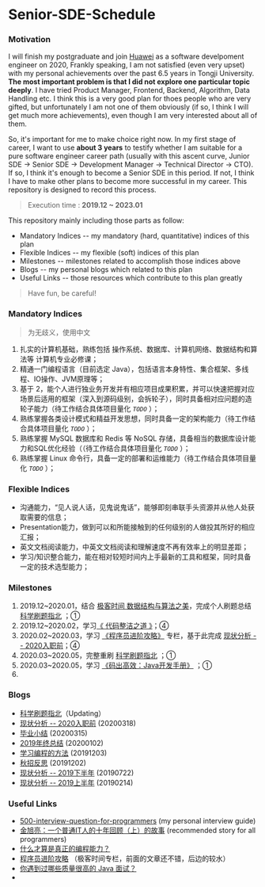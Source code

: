 # Senior-SDE-Schedule

### Motivation

I will finish my postgraduate and join [Huawei](https://www.huawei.com/cn/) as a software develpoment engineer on 2020, Frankly speaking, I am not satisfied (even very upset) with my personal achievements over the past 6.5 years in Tongji University. **The most important problem is that I did not explore one particular topic deeply**. I have tried Product Manager, Frontend, Backend, Algorithm, Data Handling etc. I think this is a very good plan for thoes people who are very gifted, but unfortunately I am not one of them obviously (if so, I think I will get much more achievements), even though I am very interested about all of them.

So, it's important for me to make choice right now. In my first stage of career, I want to use **about 3 years** to testify whether I am suitable for a pure software engineer career path (usually with this ascent curve, Junior SDE -> Senior SDE -> Development Manager -> Technical Director -> CTO). If so, I think it's enough to become a Senior SDE in this period. If not, I think I have to make other plans to become more successful in my career. This repository is designed to record this process.

> Execution time : **2019.12 ~ 2023.01**

This repository mainly including those parts as follow:

* Mandatory Indices -- my mandatory (hard, quantitative) indices of this plan
* Flexible Indices -- my flexible (soft) indices of this plan 
* Milestones -- milestones related to accomplish those indices above
* Blogs -- my personal blogs which related to this plan
* Useful Links -- those resources which contribute to this plan greatly

> Have fun, be careful!

### Mandatory Indices

> 为无歧义，使用中文

1. 扎实的计算机基础，熟练包括 操作系统、数据库、计算机网络、数据结构和算法等 计算机专业必修课；
2. 精通一门编程语言（目前选定 Java），包括语言本身特性、集合框架、多线程、IO操作、JVM原理等；
3. 基于 2，能个人进行独业务开发并有相应项目成果积累，并可以快速把握对应场景后适用的框架（深入到源码级别，会拆轮子），同时具备相对应问题的造轮子能力（待工作结合具体项目量化 *`TODO`* ）；
4. 熟练掌握各类设计模式和精益开发思想，同时具备一定的架构能力（待工作结合具体项目量化 *`TODO`* ）；
5. 熟练掌握 MySQL 数据库和 Redis 等 NoSQL 存储，具备相当的数据库设计能力和SQL优化经验（（待工作结合具体项目量化 *`TODO`* ）；
6. 熟练掌握 Linux 命令行，具备一定的部署和运维能力（待工作结合具体项目量化 *`TODO`* ）；

### Flexible Indices

* 沟通能力，“见人说人话，见鬼说鬼话”，能够即刻串联手头资源并从他人处获取需要的信息；
* Presentation能力，做到可以和所能接触到的任何级别的人做投其所好的相应汇报；
* 英文文档阅读能力，中英文文档阅读和理解速度不再有效率上的明显差距；
* 学习/知识整合能力，能在相对较短时间内上手最新的工具和框架，同时具备一定的技术选型能力；

### Milestones

1. 2019.12~2020.01，结合 [极客时间 数据结构与算法之美](https://time.geekbang.org/column/intro/126)，完成个人刷题总结 [科学刷题指北](./blogs/科学刷题指北.md) ；①
2. 2019.12~2020.02，学习[《 代码整洁之道 》](https://book.douban.com/subject/4199741/)；④
3. 2020.02~2020.03，学习 [《程序员进阶攻略》](https://time.geekbang.org/column/intro/111) 专栏，基于此完成 [现状分析 -- 2020入职前](./blogs/现状分析-2020入职前.md)；④
4. 2020.03~2020.05，完整重刷 [科学刷题指北](./blogs/科学刷题指北.md) ；①
5. 2020.03~2020.05，学习  [《码出高效：Java开发手册》](https://book.douban.com/subject/30333948/) ；①
6. 

### Blogs

* [科学刷题指北](./blogs/科学刷题指北.md)（Updating）
* [现状分析 -- 2020入职前](./blogs/现状分析-2020入职前.md) (20200318)
* [毕业小结](./blogs/毕业小结.md) (20200315)
* [2019年终总结](./blogs/2019年终总结.md) (20200102)
* [学习编程的方法](./blogs/学习编程的方法.md) (20191203)
* [秋招反思](./blogs/秋招反思.md) (20191202)
* [现状分析 -- 2019下半年](./blogs/现状分析-2019下半年.md) (20190722)
* [现状分析 -- 2019上半年](./blogs/现状分析-2019上半年.md) (20190214)

### Useful Links

* [500-interview-question-for-programmers](https://github.com/KrisCheng/500-interview-question-for-programmers) (my personal interview guide)
* [金旭亮：一个普通IT人的十年回顾（上）的故事](http://www.fantiz5.com/gs/lizhi/mem/memooswsn.html) (recommended story for all programmers)
* [什么才算是真正的编程能力？](https://www.zhihu.com/question/31034164)
* [程序员进阶攻略](https://time.geekbang.org/column/intro/111) （极客时间专栏，前面的文章还不错，后边的较水）
* [你遇到过哪些质量很高的 Java 面试？](https://www.zhihu.com/question/60949531)
* 
